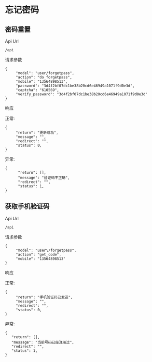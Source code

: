 忘记密码
======

密码重置
------
Api Url


    /api

请求参数

    {
         "model": "user/forgetpass",
         "action": "do_forgetpass",
         "mobile": "13564898513",
         "password": "3d4f2bf07dc1be38b20cd6e46949a1071f9d0e3d",
         "captcha": "610569",
         "verify_password": "3d4f2bf07dc1be38b20cd6e46949a1071f9d0e3d"
    }

响应


正常:

    {
         "return": "更新成功",
         "message": "",
         "redirect": "",
         "status": 0,
    }

异常:

    {
          "return": [],
          "message": "验证码不正确",
          "redirect": "",
          "status": 1,
    }

获取手机验证码
------

Api Url

    /api

请求参数

    {
         "model": "user\/forgetpass",
         "action": "get_code",
         "mobile": "13564898513"
    }

响应


正常:

    {
         "return": "手机验证码已发送",
         "message": "",
         "redirect": "",
         "status": 0,
    }


异常:

    {
       "return": [],
       "message": "当前号码已经注册过",
       "redirect": "",
       "status": 1,
    }